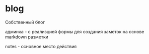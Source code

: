# blog

Собственный блог

админка - с реализцией формы для создания заметок на основе markdown разметки

notes - основное место действия
